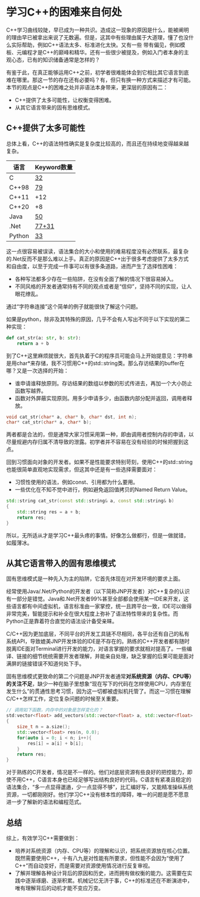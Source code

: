 # 学习C++的困难来自何处

C++学习曲线较陡，早已成为一种共识。造成这一现象的原因是什么，能被阐明的理由早已被拿出来说了无数遍。但是，这其中有些理由属于大道理，懂了也没什么实际帮助，例如C++语法太多、标准进化太快。又有一些
带有偏见，例如模板、元编程才是C++的巅峰和精华。还有一些很少被提及，例如入门者本身的主观心态，已有的知识储备通常是怎样的？

有鉴于此，在真正能够运用C++之前，初学者很难能体会到它相比其它语言到底难在哪里。那这一节的存在还有必要吗？有，但只有换一种方式来描述才有可能。本节的观点是C++的困难之处并非语法本身带来，更深层的原因有二：

* C++提供了太多可能性，让权衡变得困难。
* 从其它语言带来的固有思维模式。

## C++提供了太多可能性

总体上看，C++的语法特性确实是复杂度比较高的，而且还在持续地变得越来越复杂。

|语言|Keyword数量|
|--|--|
|C|[32](http://tigcc.ticalc.org/doc/keywords.html)|
|C++98|[79](https://en.wikibooks.org/wiki/C%2B%2B_Programming/Programming_Languages/C%2B%2B/Code/Keywords)|
|C++11|+12|
|C++20|+8|
|Java|[50](https://docs.oracle.com/javase/tutorial/java/nutsandbolts/_keywords.html)|
|.Net|[77+31](https://docs.microsoft.com/en-us/dotnet/csharp/language-reference/keywords/)|
|Python|[33](https://www.w3schools.com/python/python_ref_keywords.asp)|

这一点很容易被误读，语法集合的大小和使用的难易程度没有必然联系，最复杂的.Net反而不是那么难以上手。真正的原因是C++出于很多考虑提供了太多方式和自由度，以至于完成一件事可以有很多条道路，进而产生了选择性困难：
* 各种写法都多少存在一些陷阱，在没有全面了解的情况下很容易掉入。
* 不同风格的开发者通常持有不同的观点或者是“信仰”，坚持不同的实现，让人眼花缭乱。

通过“字符串连接”这个简单的例子就能很快了解这个问题。

如果是python，除非及其特殊的原因，几乎不会有人写出不同于以下实现的第二种实现：

```python
def cat_str(a: str, b: str):
    return a + b
```

到了C++这里麻烦就很大，首先执着于C的程序员可能会马上开始提意见：字符串是用char*来存储，我不习惯用C++的std::string类。那么存访结果的buffer在哪？又是一次选择的开始：

* 谁申请谁释放原则。存访结果的数组以参数的形式传进去，再加一个大小防止函数写越界。
* 函数对外屏蔽实现原则。用多少申请多少，由函数内部分配并返回，调用者释放。

```c
void cat_str(char* a, char* b, char* dst, int n);
char* cat_str(char* a, char* b);
```

两者都是合法的，但是通常大家习惯采用第一种，即由调用者控制内存的申请，以尽量规避内存归属不清导致的泄露。初学者并不容易在没有经验的时候把握到这点。

回到习惯面向对象的开发者。如果不是性能要求特别苛刻，使用C++的std::string也能很简单直观地实现需求，但这其中还是有一些选择需要面对：
* 习惯性使用的语法，例如const、引用都为什么要用。
* 一些优化在不知不觉中进行，例如避免返回值拷贝的Named Return Value。

```c++
std::string cat_str(const std::string& a, const std::string& b)
{
    std::string res = a + b;
    return res;
}
```

所以，无所适从才是学习C++最头疼的事情。好像怎么做都行，但是一做就错，如履薄冰。

## 从其它语言带入的固有思维模式

固有思维模式是一种先入为主的陷阱，它首先体现在对开发环境的要求上面。

经常使用Java/.Net/Python的开发者（以下简称JNP开发者）对C++复杂的认识有一部分是错觉。Java和.Net开发者99%甚至全部都会使用某一IDE来开发，这些语言都有中间虚拟机，语言标准由一家掌控，统一且跨平台一致，IDE可以做得非常完美，智能提示和补全在很大程度上弥补了语法特性带来的复杂性。而Python正是靠着符合直觉的语法设计备受亲睐。

C/C++因为更加底层，不同平台的开发工具链不尽相同，各平台还有自己的私有系统API，导致媲美JNP开发体验的IDE是不存在的。熟练的C++开发者都有随时脱离IDE面对Terminal进行开发的能力，对语言掌握的要求就相对提高了。一些编译、链接的细节统统需要开发者理解，并能亲自处理，缺乏掌握的后果可能是面对满屏的链接错误不知道何处下手。

固有思维模式更致命的第二个问题是JNP开发者通常**对系统资源（内存、CPU等）的关注不足**，缺少一种在脑子里想象“现在写下的代码在怎样使用CPU，内存里在发生什么”的贯通性思考习惯，因为这一切都被虚拟机托管了。而这一习惯在理解C/C++怎样工作，定位复杂问题的时候至关重要。

```C++
// 调用如下函数，内存中的对象是怎样变化的？
std:vector<float> add_vectors(std::vector<float> a, std::vector<float> b)
{
    size_t n = a.size();
    std::vector<float> res(n, 0.0);
    for(auto i = 0; i < n; i++){
        res[i] = a[i] + b[i];
    }
    return res;
}
```

对于熟练的C开发者，情况是不一样的。他们对底层资源有些良好的把控能力，即使不用C++，C语言本身也已经足够写出结构良好的代码。C语言有紧凑且稳定的语法集合，“多一点显得邋遢，少一点显得不够”，比汇编好写，又能精准操纵系统资源，一切都刚刚好。他们学习C++没有根本性的障碍，唯一的问题是愿不愿意进一步了解新的语法和编程范式。

## 总结

综上，有效学习C++需要做到：

* 培养对系统资源（内存、CPU等）的理解和认识，把系统资源放在核心位置。既然需要使用C++，十有八九是对性能有所要求，但性能不会因为“使用了C++”而自动变好，而是需要对资源使用情况进行反复审视。
* 了解并理解各种设计背后的原因和历史，进而拥有做权衡的能力。这需要在实践中逐渐琢磨、逐渐积累。机械记忆无济于事，C++的标准还在不断演进中，唯有理解背后的动机才能不变应万变。
